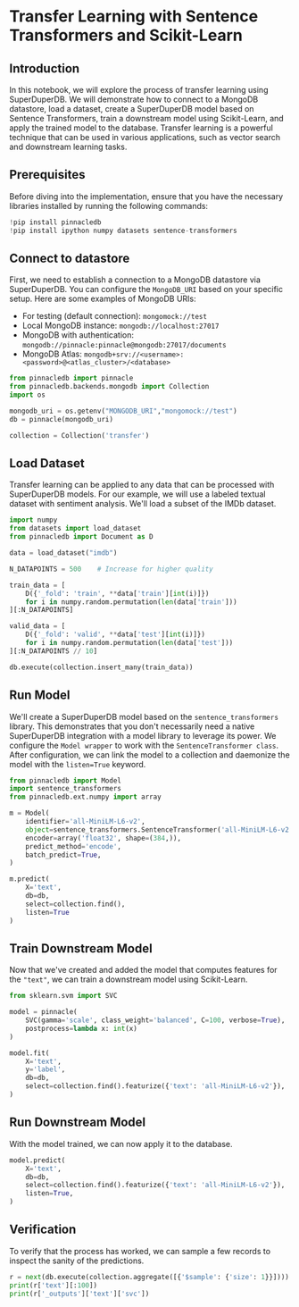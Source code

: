 # Transfer Learning with Sentence Transformers and Scikit-Learn

## Introduction

In this notebook, we will explore the process of transfer learning using SuperDuperDB. We will demonstrate how to connect to a MongoDB datastore, load a dataset, create a SuperDuperDB model based on Sentence Transformers, train a downstream model using Scikit-Learn, and apply the trained model to the database. Transfer learning is a powerful technique that can be used in various applications, such as vector search and downstream learning tasks.

## Prerequisites

Before diving into the implementation, ensure that you have the necessary libraries installed by running the following commands:


```python
!pip install pinnacledb
!pip install ipython numpy datasets sentence-transformers
```

## Connect to datastore 

First, we need to establish a connection to a MongoDB datastore via SuperDuperDB. You can configure the `MongoDB_URI` based on your specific setup. 
Here are some examples of MongoDB URIs:

* For testing (default connection): `mongomock://test`
* Local MongoDB instance: `mongodb://localhost:27017`
* MongoDB with authentication: `mongodb://pinnacle:pinnacle@mongodb:27017/documents`
* MongoDB Atlas: `mongodb+srv://<username>:<password>@<atlas_cluster>/<database>`


```python
from pinnacledb import pinnacle
from pinnacledb.backends.mongodb import Collection
import os

mongodb_uri = os.getenv("MONGODB_URI","mongomock://test")
db = pinnacle(mongodb_uri)

collection = Collection('transfer')
```

## Load Dataset

Transfer learning can be applied to any data that can be processed with SuperDuperDB models.
For our example, we will use a labeled textual dataset with sentiment analysis.  We'll load a subset of the IMDb dataset.


```python
import numpy
from datasets import load_dataset
from pinnacledb import Document as D

data = load_dataset("imdb")

N_DATAPOINTS = 500    # Increase for higher quality

train_data = [
    D({'_fold': 'train', **data['train'][int(i)]}) 
    for i in numpy.random.permutation(len(data['train']))
][:N_DATAPOINTS]

valid_data = [
    D({'_fold': 'valid', **data['test'][int(i)]}) 
    for i in numpy.random.permutation(len(data['test']))
][:N_DATAPOINTS // 10]

db.execute(collection.insert_many(train_data))
```

## Run Model

We'll create a SuperDuperDB model based on the `sentence_transformers` library. This demonstrates that you don't necessarily need a native SuperDuperDB integration with a model library to leverage its power. We configure the `Model wrapper` to work with the `SentenceTransformer class`. After configuration, we can link the model to a collection and daemonize the model with the `listen=True` keyword.


```python
from pinnacledb import Model
import sentence_transformers
from pinnacledb.ext.numpy import array

m = Model(
    identifier='all-MiniLM-L6-v2',
    object=sentence_transformers.SentenceTransformer('all-MiniLM-L6-v2'),
    encoder=array('float32', shape=(384,)),
    predict_method='encode',
    batch_predict=True,
)

m.predict(
    X='text',
    db=db,
    select=collection.find(),
    listen=True
)
```

## Train Downstream Model
Now that we've created and added the model that computes features for the `"text"`, we can train a downstream model using Scikit-Learn.


```python
from sklearn.svm import SVC

model = pinnacle(
    SVC(gamma='scale', class_weight='balanced', C=100, verbose=True),
    postprocess=lambda x: int(x)
)

model.fit(
    X='text',
    y='label',
    db=db,
    select=collection.find().featurize({'text': 'all-MiniLM-L6-v2'}),
)
```

## Run Downstream Model

With the model trained, we can now apply it to the database. 


```python
model.predict(
    X='text',
    db=db,
    select=collection.find().featurize({'text': 'all-MiniLM-L6-v2'}),
    listen=True,
)
```

## Verification

To verify that the process has worked, we can sample a few records to inspect the sanity of the predictions.


```python
r = next(db.execute(collection.aggregate([{'$sample': {'size': 1}}])))
print(r['text'][:100])
print(r['_outputs']['text']['svc'])
```
